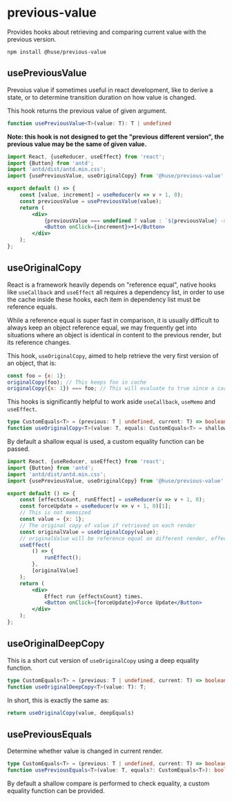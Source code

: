 # previous-value

Provides hooks about retrieving and comparing current value with the previous version.

```shell
npm install @huse/previous-value
```

## usePreviousValue

Prevoius value if sometimes useful in react development, like to derive a state,
or to determine transition duration on how value is changed.

This hook returns the previous value of given argument.

```typescript
function usePreviousValue<T>(value: T): T | undefined
```

**Note: this hook is not designed to get the "previous different version", the previous value may be the same of given value.**

```jsx
import React, {useReducer, useEffect} from 'react';
import {Button} from 'antd';
import 'antd/dist/antd.min.css';
import {usePreviousValue, useOriginalCopy} from '@huse/previous-value';

export default () => {
    const [value, increment] = useReducer(v => v + 1, 0);
    const previousValue = usePreviousValue(value);
    return (
        <div>
            {previousValue === undefined ? value : `${previousValue} -> ${value}`}
            <Button onClick={increment}>+1</Button>
        </div>
    );
};
```

## useOriginalCopy

React is a framework heavily depends on "reference equal",
native hooks like `useCallback` and `useEffect` all requires a dependency list,
in order to use the cache inside these hooks, each item in dependency list must be reference equals.

While a reference equal is super fast in comparison, it is usually difficult to always keep an object reference equal,
we may frequently get into situations where an object is identical in content to the previous render,
but its reference changes.

This hook, `useOriginalCopy`, aimed to help retrieve the very first version of an object, that is:

```javascript
const foo = {x: 1};
originalCopy(foo); // This keeps foo in cache
originalCopy({x: 1}) === foo; // This will evaluate to true since a cached version is returned
```

This hooks is significantly helpful to work aside `useCallback`, `useMemo` and `useEffect`.

```typescript
type CustomEquals<T> = (previous: T | undefined, current: T) => boolean;
function useOriginalCopy<T>(value: T, equals: CustomEquals<T> = shallowEquals): T
```

By default a shallow equal is used, a custom equality function can be passed.

```jsx
import React, {useReducer, useEffect} from 'react';
import {Button} from 'antd';
import 'antd/dist/antd.min.css';
import {usePreviousValue, useOriginalCopy} from '@huse/previous-value';

export default () => {
    const [effectsCount, runEffect] = useReducer(v => v + 1, 0);
    const forceUpdate = useReducer(v => v + 1, 0)[1];
    // This is not memoized
    const value = {x: 1};
    // The original copy of value if retrieved on each render
    const originalValue = useOriginalCopy(value);
    // originalValue will be reference equal on different render, effect runs only once
    useEffect(
        () => {
            runEffect();
        },
        [originalValue]
    );
    return (
        <div>
            Effect run {effectsCount} times.
            <Button onClick={forceUpdate}>Force Update</Button>
        </div>
    );
};
```

## useOriginalDeepCopy

This is a short cut version of `useOriginalCopy` using a deep equality function.

```typescript
type CustomEquals<T> = (previous: T | undefined, current: T) => boolean;
function useOriginalDeepCopy<T>(value: T): T;
```

In short, this is exactly the same as:

```javascript
return useOriginalCopy(value, deepEquals)
```

## usePreviousEquals

Determine whether value is changed in current render.

```typescript
type CustomEquals<T> = (previous: T | undefined, current: T) => boolean
function usePreviousEquals<T>(value: T, equals?: CustomEquals<T>): boolean;
```

By default a shallow compare is performed to check equality, a custom equality function can be provided.
